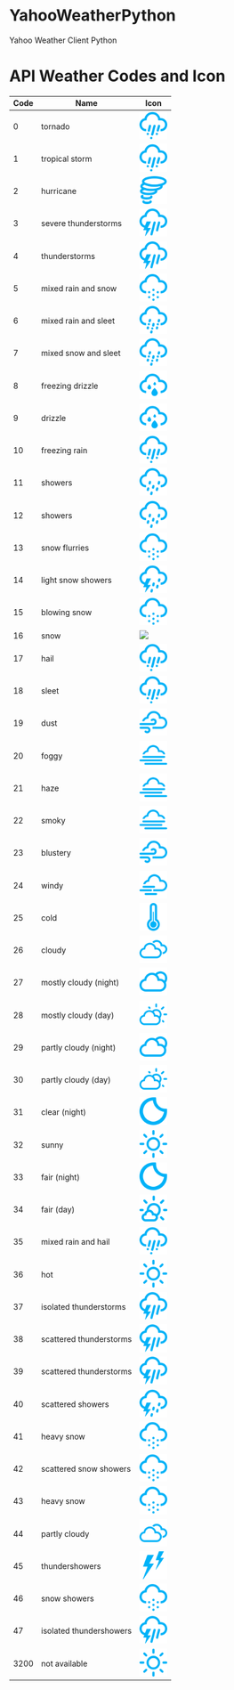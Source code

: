# YahooWeatherPython
Yahoo Weather Client Python

# API Weather Codes and Icon

| Code | Name | Icon | 
--- | --- | ---
0	| tornado | <img src="https://github.com/BlaShadow/YahooWeatherPython/raw/master/WeatherIcons/10.png" width="50px"/>
1	| tropical storm | <img src="https://github.com/BlaShadow/YahooWeatherPython/raw/master/WeatherIcons/10.png" width="50px"/> 
2	| hurricane | <img src="https://github.com/BlaShadow/YahooWeatherPython/raw/master/WeatherIcons/2.png" width="50px"/>
3	| severe thunderstorms | <img src="https://github.com/BlaShadow/YahooWeatherPython/raw/master/WeatherIcons/3.png"  width="50px"/>
4	| thunderstorms | <img src="https://github.com/BlaShadow/YahooWeatherPython/raw/master/WeatherIcons/4.png" width="50px"/>
5	| mixed rain and snow | <img src="https://github.com/BlaShadow/YahooWeatherPython/raw/master/WeatherIcons/5.png" width="50px"/>
6	| mixed rain and sleet | <img src="https://github.com/BlaShadow/YahooWeatherPython/raw/master/WeatherIcons/6.png" width="50px"/>
7	| mixed snow and sleet | <img src="https://github.com/BlaShadow/YahooWeatherPython/raw/master/WeatherIcons/7.png" width="50px"/>
8	| freezing drizzle | <img src="https://github.com/BlaShadow/YahooWeatherPython/raw/master/WeatherIcons/8.png" width="50px"/>
9	| drizzle | <img src="https://github.com/BlaShadow/YahooWeatherPython/raw/master/WeatherIcons/9.png" width="50px"/>
10	| freezing rain | <img src="https://github.com/BlaShadow/YahooWeatherPython/raw/master/WeatherIcons/10.png" width="50px"/>
11	| showers | <img src="https://github.com/BlaShadow/YahooWeatherPython/raw/master/WeatherIcons/11.png" width="50px"/>
12	| showers | <img src="https://github.com/BlaShadow/YahooWeatherPython/raw/master/WeatherIcons/12.png" width="50px"/>
13	| snow flurries | <img src="https://github.com/BlaShadow/YahooWeatherPython/raw/master/WeatherIcons/13.png" width="50px"/>
14	| light snow showers | <img src="https://github.com/BlaShadow/YahooWeatherPython/raw/master/WeatherIcons/14.png" width="50px"/>
15	| blowing snow | <img src="https://github.com/BlaShadow/YahooWeatherPython/raw/master/WeatherIcons/15.png" width="50px"/>
16	| snow | <img src="https://github.com/BlaShadow/YahooWeatherPython/raw/master/WeatherIcons/16.png" width="50px"/>
17	| hail | <img src="https://github.com/BlaShadow/YahooWeatherPython/raw/master/WeatherIcons/17.png" width="50px"/>
18	| sleet | <img src="https://github.com/BlaShadow/YahooWeatherPython/raw/master/WeatherIcons/18.png" width="50px"/>
19	| dust | <img src="https://github.com/BlaShadow/YahooWeatherPython/raw/master/WeatherIcons/19.png" width="50px"/>
20	| foggy | <img src="https://github.com/BlaShadow/YahooWeatherPython/raw/master/WeatherIcons/20.png" width="50px"/>
21	| haze | <img src="https://github.com/BlaShadow/YahooWeatherPython/raw/master/WeatherIcons/21.png" width="50px"/>
22	| smoky | <img src="https://github.com/BlaShadow/YahooWeatherPython/raw/master/WeatherIcons/22.png" width="50px"/>
23	| blustery | <img src="https://github.com/BlaShadow/YahooWeatherPython/raw/master/WeatherIcons/23.png" width="50px"/>
24	| windy | <img src="https://github.com/BlaShadow/YahooWeatherPython/raw/master/WeatherIcons/24.png" width="50px"/>
25	| cold | <img src="https://github.com/BlaShadow/YahooWeatherPython/raw/master/WeatherIcons/25.png" width="50px"/>
26	| cloudy | <img src="https://github.com/BlaShadow/YahooWeatherPython/raw/master/WeatherIcons/26.png" width="50px"/>
27	| mostly cloudy (night) | <img src="https://github.com/BlaShadow/YahooWeatherPython/raw/master/WeatherIcons/27.png" width="50px"/>
28	| mostly cloudy (day) | <img src="https://github.com/BlaShadow/YahooWeatherPython/raw/master/WeatherIcons/28.png" width="50px"/>
29	| partly cloudy (night) | <img src="https://github.com/BlaShadow/YahooWeatherPython/raw/master/WeatherIcons/29.png" width="50px"/>
30	| partly cloudy (day) | <img src="https://github.com/BlaShadow/YahooWeatherPython/raw/master/WeatherIcons/30.png" width="50px"/>
31	| clear (night) | <img src="https://github.com/BlaShadow/YahooWeatherPython/raw/master/WeatherIcons/31.png" width="50px"/>
32	| sunny | <img src="https://github.com/BlaShadow/YahooWeatherPython/raw/master/WeatherIcons/32.png" width="50px"/>
33	| fair (night) | <img src="https://github.com/BlaShadow/YahooWeatherPython/raw/master/WeatherIcons/33.png" width="50px"/>
34	| fair (day) | <img src="https://github.com/BlaShadow/YahooWeatherPython/raw/master/WeatherIcons/34.png" width="50px"/>
35	| mixed rain and hail | <img src="https://github.com/BlaShadow/YahooWeatherPython/raw/master/WeatherIcons/35.png" width="50px"/>
36	| hot | <img src="https://github.com/BlaShadow/YahooWeatherPython/raw/master/WeatherIcons/36.png" width="50px"/>
37	| isolated thunderstorms | <img src="https://github.com/BlaShadow/YahooWeatherPython/raw/master/WeatherIcons/37.png" width="50px"/>
38	| scattered thunderstorms | <img src="https://github.com/BlaShadow/YahooWeatherPython/raw/master/WeatherIcons/38.png" width="50px"/>
39	| scattered thunderstorms | <img src="https://github.com/BlaShadow/YahooWeatherPython/raw/master/WeatherIcons/39.png" width="50px"/>
40	| scattered showers | <img src="https://github.com/BlaShadow/YahooWeatherPython/raw/master/WeatherIcons/40.png" width="50px"/>
41	| heavy snow | <img src="https://github.com/BlaShadow/YahooWeatherPython/raw/master/WeatherIcons/41.png" width="50px"/>
42	| scattered snow showers | <img src="https://github.com/BlaShadow/YahooWeatherPython/raw/master/WeatherIcons/42.png" width="50px"/>
43	| heavy snow | <img src="https://github.com/BlaShadow/YahooWeatherPython/raw/master/WeatherIcons/43.png" width="50px"/>
44	| partly cloudy | <img src="https://github.com/BlaShadow/YahooWeatherPython/raw/master/WeatherIcons/44.png" width="50px"/>
45	| thundershowers | <img src="https://github.com/BlaShadow/YahooWeatherPython/raw/master/WeatherIcons/45.png" width="50px"/>
46	| snow showers | <img src="https://github.com/BlaShadow/YahooWeatherPython/raw/master/WeatherIcons/46.png" width="50px"/>
47	| isolated thundershowers | <img src="https://github.com/BlaShadow/YahooWeatherPython/raw/master/WeatherIcons/47.png" width="50px"/>
3200 |	not available | <img src="https://github.com/BlaShadow/YahooWeatherPython/raw/master/WeatherIcons/32.png" width="50px"/>

